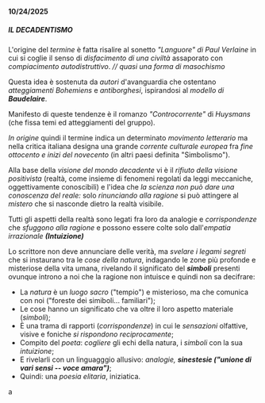**10/24/2025**

##### ***IL DECADENTISMO***

L'origine del *termine* è fatta risalire al sonetto *"Languore" di Paul Verlaine* in cui si coglie il senso di *disfacimento di una civiltà* assaporato con *compiacimento autodistruttivo*. *// quasi una forma di masochismo*



Questa idea è sostenuta da *autori* d'avanguardia che ostentano *atteggiamenti Bohemiens* e *antiborghesi*, ispirandosi al *modello di **Baudelaire***.

Manifesto di queste tendenze è il romanzo *"Controcorrente"* di *Huysmans* (che fissa temi ed atteggiamenti del gruppo).

*In origine* quindi il termine indica un determinato *movimento letterario* ma nella critica italiana designa una grande *corrente culturale europea* fra *fine ottocento e inizi del novecento* (in altri paesi definita "Simbolismo").

Alla base della *visione del mondo decadente* vi è il *rifiuto della visione positivista* (realtà, come insieme di fenomeni regolati da leggi meccaniche, oggettivamente conoscibili) e l'idea che *la scienza non può dare una conoscenza del reale:* solo *rinunciando alla ragione* si può attingere al *mistero* che si nasconde dietro la realtà visibile.

Tutti gli aspetti della realtà sono legati fra loro da analogie e *corrispondenze* che *sfuggono alla ragione* e possono essere colte solo dall'*empatia irrazionale* ***(Intuizione)***

Lo scrittore non deve annunciare delle verità, ma *svelare i legami segreti* che si instaurano tra le *cose della natura*, indagando le zone più profonde e misteriose della vita umana, rivelando il significato del ***simboli*** presenti ovunque introno a noi che la ragione non intuisce e quindi non sa decifrare:

* La *natura* è un *luogo sacro* ("tempio") e misterioso, ma che comunica con noi ("foreste dei simiboli... familiari");
* Le cose hanno un significato che va oltre il loro aspetto materiale (*simboli*);
* È una trama di rapporti (*corrispondenze*) in cui le *sensazioni* olfattive, visive e foniche *si rispondono reciprocamente*;
* Compito del *poeta*: *cogliere* gli echi della natura, i *simboli* con la sua *intuizione*;
* E rivelarli con un linguagggio allusivo: *analogie, **sinestesie ("unione di vari sensi -- voce amara")***;
* Quindi: una *poesia elitaria*, iniziatica.

a











